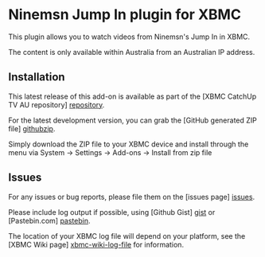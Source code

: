Ninemsn Jump In plugin for XBMC
===============================

This plugin allows you to watch videos from Ninemsn's Jump In in XBMC.

The content is only available within Australia from an Australian IP address.

Installation
------------
This latest release of this add-on is available as part of the 
[XBMC CatchUp TV AU repository] [repository].

For the latest development version, 
you can grab the [GitHub generated ZIP file] [githubzip].

Simply download the ZIP file to your XBMC device and install through the menu
via System -> Settings -> Add-ons -> Install from zip file

Issues
------
For any issues or bug reports, please file them on the [issues page] [issues].

Please include log output if possible, using [Github Gist] [gist] or 
[Pastebin.com] [pastebin].

The location of your XBMC log file will depend on your platform, 
see the [XBMC Wiki page] [xbmc-wiki-log-file] for information.

[repository]: http://code.google.com/p/xbmc-catchuptv-au
[githubzip]: https://github.com/xbmc-catchuptv-au/plugin.video.catchuptv.au.nine/archive/master.zip
[issues]: https://github.com/xbmc-catchuptv-au/plugin.video.catchuptv.au.nine/issues
[gist]: https://gist.github.com
[pastebin]: http://pastebin.com/
[xbmc-wiki-log-file]: http://wiki.xbmc.org/index.php?title=Log_file/Advanced#Log_files
